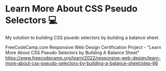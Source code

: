 # Learn More About CSS Pseudo Selectors 💻

My solution to building CSS psuedo selectors by building a balance sheet.

FreeCodeCamp.com Responsive Web Design Certification Project - "Learn More About CSS Pseudo Selectors by Building A Balance Sheet" 
https://www.freecodecamp.org/learn/2022/responsive-web-design/learn-more-about-css-pseudo-selectors-by-building-a-balance-sheet/step-66
